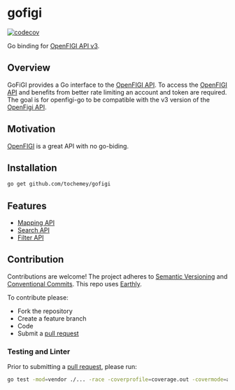 # gofigi


[![codecov](https://codecov.io/gh/Tochemey/gofigi/graph/badge.svg?token=vbFBbfgcrD)](https://codecov.io/gh/Tochemey/gofigi)

Go binding for [OpenFIGI API v3](https://www.openfigi.com/api#v3).

## Overview
GoFiGI provides a Go interface to the [OpenFIGI API](https://www.openfigi.com/api). To access the [OpenFIGI API](https://www.openfigi.com/api)
and benefits from better rate limiting an account and token are required. The goal is for openfigi-go to be compatible with the v3 version of the [OpenFigi API](https://www.openfigi.com/api).

## Motivation
[OpenFIGI](https://www.openfigi.com/api) is a great API with no go-biding.

## Installation
```bash
go get github.com/tochemey/gofigi
```

## Features
- [Mapping API](./openfigi/mapping_client.go)
- [Search API](./openfigi/search_client.go)
- [Filter API](./openfigi/filter_client.go)

## Contribution
Contributions are welcome!
The project adheres to [Semantic Versioning](https://semver.org) and [Conventional Commits](https://www.conventionalcommits.org/en/v1.0.0/).
This repo uses [Earthly](https://earthly.dev/get-earthly).

To contribute please:
- Fork the repository
- Create a feature branch
- Code 
- Submit a [pull request](https://help.github.com/articles/using-pull-requests)

### Testing and Linter
Prior to submitting a [pull request](https://help.github.com/articles/using-pull-requests), please run:
```bash
go test -mod=vendor ./... -race -coverprofile=coverage.out -covermode=atomic -coverpkg=./...
```
